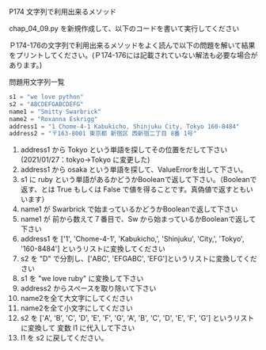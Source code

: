 P174 文字列で利用出来るメソッド

chap_04_09.py を新規作成して、以下のコードを書いて実行してください

Ｐ174-176の文字列で利用出来るメソッドをよく読んで以下の問題を解いて結果をプリントしてください。(Ｐ174-176には記載されていない解法も必要な場合があります。)

問題用文字列一覧
```python
s1 = "we love python"
s2 = "ABCDEFGABCDEFG"
name1 = "Smitty Swarbrick"
name2 = "Roxanna Eskrigg"
address1 = "1 Chome-4-1 Kabukicho, Shinjuku City, Tokyo 160-8484"
address2 = "〒163-8001 東京都 新宿区 西新宿二丁目 8番 1号"
```

1. address1 から Tokyo という単語を探してその位置をだして下さい(2021/01/27：tokyo->Tokyo に変更した)
1. address1 から osaka という単語を探して、ValueErrorを出して下さい。
1. s1 に ruby という単語があるかどうかBooleanで返して下さい。（Booleanで返す、とは True もしくは False で値を得ることです。真偽値で返すともいいます）
1. name1 が Swarbrick で始まっているかどうかBooleanで返して下さい
1. name1 が 前から数えて７番目で、Sw から始まっているかBooleanで返して下さい
1. address1 を ['1', 'Chome-4-1', 'Kabukicho,', 'Shinjuku', 'City,', 'Tokyo', '160-8484'] というリストに変換してください
1. s2 を "D" で分割し、['ABC', 'EFGABC', 'EFG']というリストに変換してください
1. s1 を "we love ruby" に変換して下さい
1. address2 からスペースを取り除いて下さい
1. name2を全て大文字にしてください
1. name2を全て小文字にしてください
1. s2 を ['A', 'B', 'C', 'D', 'E', 'F', 'G', 'A', 'B', 'C', 'D', 'E', 'F', 'G'] というリストに変換して 変数 l1 に代入して下さい
1. l1 を s2 に戻してください。



